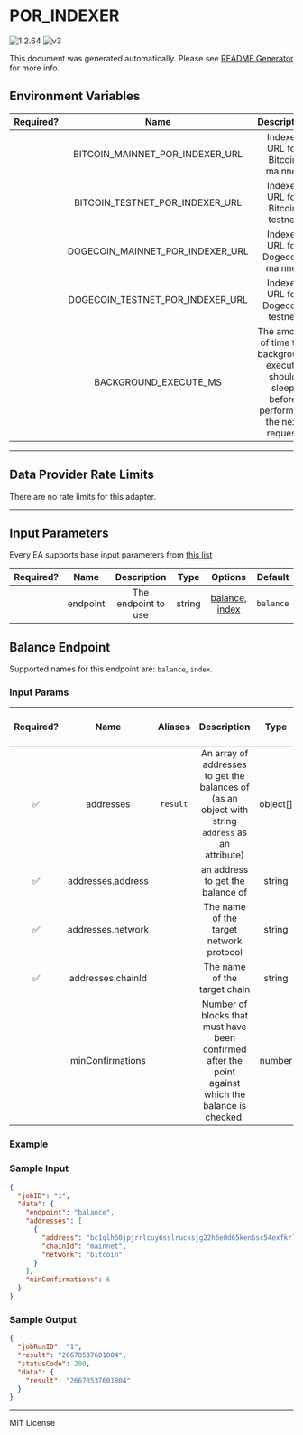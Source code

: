 # POR_INDEXER

![1.2.64](https://img.shields.io/github/package-json/v/smartcontractkit/external-adapters-js?filename=packages/sources/por-indexer/package.json) ![v3](https://img.shields.io/badge/framework%20version-v3-blueviolet)

This document was generated automatically. Please see [README Generator](../../scripts#readme-generator) for more info.

## Environment Variables

| Required? |               Name               |                                        Description                                        |  Type  | Options | Default |
| :-------: | :------------------------------: | :---------------------------------------------------------------------------------------: | :----: | :-----: | :-----: |
|           | BITCOIN_MAINNET_POR_INDEXER_URL  |                              Indexer URL for Bitcoin mainnet                              | string |         |   ``    |
|           | BITCOIN_TESTNET_POR_INDEXER_URL  |                              Indexer URL for Bitcoin testnet                              | string |         |   ``    |
|           | DOGECOIN_MAINNET_POR_INDEXER_URL |                             Indexer URL for Dogecoin mainnet                              | string |         |   ``    |
|           | DOGECOIN_TESTNET_POR_INDEXER_URL |                             Indexer URL for Dogecoin testnet                              | string |         |   ``    |
|           |      BACKGROUND_EXECUTE_MS       | The amount of time the background execute should sleep before performing the next request | number |         | `10000` |

---

## Data Provider Rate Limits

There are no rate limits for this adapter.

---

## Input Parameters

Every EA supports base input parameters from [this list](https://github.com/smartcontractkit/ea-framework-js/blob/main/src/config/index.ts)

| Required? |   Name   |     Description     |  Type  |                         Options                          |  Default  |
| :-------: | :------: | :-----------------: | :----: | :------------------------------------------------------: | :-------: |
|           | endpoint | The endpoint to use | string | [balance](#balance-endpoint), [index](#balance-endpoint) | `balance` |

## Balance Endpoint

Supported names for this endpoint are: `balance`, `index`.

### Input Params

| Required? |       Name        | Aliases  |                                             Description                                              |   Type   | Options | Default | Depends On | Not Valid With |
| :-------: | :---------------: | :------: | :--------------------------------------------------------------------------------------------------: | :------: | :-----: | :-----: | :--------: | :------------: |
|    ✅     |     addresses     | `result` |  An array of addresses to get the balances of (as an object with string `address` as an attribute)   | object[] |         |         |            |                |
|    ✅     | addresses.address |          |                                   an address to get the balance of                                   |  string  |         |         |            |                |
|    ✅     | addresses.network |          |                               The name of the target network protocol                                |  string  |         |         |            |                |
|    ✅     | addresses.chainId |          |                                     The name of the target chain                                     |  string  |         |         |            |                |
|           | minConfirmations  |          | Number of blocks that must have been confirmed after the point against which the balance is checked. |  number  |         |         |            |                |

### Example

### Sample Input

```json
{
  "jobID": "1",
  "data": {
    "endpoint": "balance",
    "addresses": [
      {
        "address": "bc1qlh50jpjrrlcuy6sslrucksjg22h6e0d65ken6sc54exfkrln932snwg523",
        "chainId": "mainnet",
        "network": "bitcoin"
      }
    ],
    "minConfirmations": 6
  }
}
```

### Sample Output

```json
{
  "jobRunID": "1",
  "result": "26678537601804",
  "statusCode": 200,
  "data": {
    "result": "26678537601804"
  }
}
```

---

MIT License
